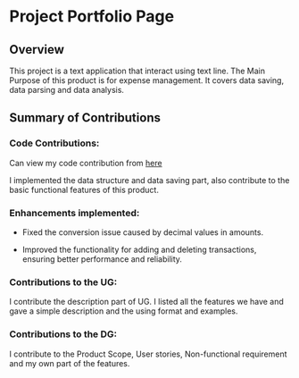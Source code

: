 # Project Portfolio Page 

## Overview
This project is a text application that interact using text line. The Main Purpose of this product is for expense management.
It covers data saving, data parsing and data analysis.

## Summary of Contributions
### Code Contributions: 
Can view my code contribution from [here](https://nus-cs2113-ay2425s2.github.io/tp-dashboard/?search=halfentise&breakdown=true)

I implemented the data structure and data saving part, also contribute to the basic functional features of this product.
### Enhancements implemented:
* Fixed the conversion issue caused by decimal values in amounts.

* Improved the functionality for adding and deleting transactions, ensuring better performance and reliability.
### Contributions to the UG:
I contribute the description part of UG. I listed all the features we have and gave a simple description and the using format and examples.
### Contributions to the DG:
I contribute to the Product Scope, User stories, Non-functional requirement and my own part of the features.